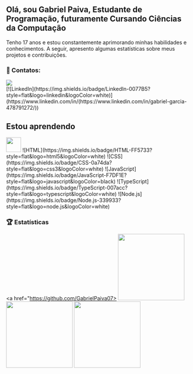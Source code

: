 ## Olá, sou Gabriel Paiva, Estudante de Programação, futuramente Cursando Ciências da Computação
Tenho 17 anos e estou constantemente aprimorando minhas habilidades e conhecimentos. A seguir, apresento algumas estatísticas sobre meus projetos e contribuições.


### 📱 Contatos:

<div>
<a href = "mailto:contato@gabrielvitortknmx@gmail.com"><img loading="lazy" src="https://img.shields.io/badge/Gmail-D14836?style=for-the-badge&logo=gmail&logoColor=white" target="_blank"></a>
</div>
[![LinkedIn](https://img.shields.io/badge/LinkedIn-0077B5?style=flat&logo=linkedin&logoColor=white)](https://www.linkedin.com/in/(https://www.linkedin.com/in/gabriel-garcia-478791272/))

## Estou aprendendo

<img loading="lazy" src="https://cdn.jsdelivr.net/gh/devicons/devicon@latest/icons/python/python-original.svg" width="40" height="40"/>
![HTML](https://img.shields.io/badge/HTML-FF5733?style=flat&logo=html5&logoColor=white)
![CSS](https://img.shields.io/badge/CSS-0a74da?style=flat&logo=css3&logoColor=white)
![JavaScript](https://img.shields.io/badge/JavaScript-F7DF1E?style=flat&logo=javascript&logoColor=black)
![TypeScript](https://img.shields.io/badge/TypeScript-007acc?style=flat&logo=typescript&logoColor=white)
![Node.js](https://img.shields.io/badge/Node.js-339933?style=flat&logo=node.js&logoColor=white)

### 🏆 Estatísticas
<div>

<a href="https://github.com/GabrielPaiva07>
<img loading="lazy" height="180em" src="https://github-readme-stats.vercel.app/api/top-langs/?username=GabrielPaiva07&langs_count=8"/>
<img loading="lazy" height="180em" src="https://github-readme-stats.vercel.app/api?username=GabrielPaiva07&hide=contribs,prs"/>
<img loading="lazy" height="180em" src="https://github-readme-stats.vercel.app/api?username=GabrielPaiva07&show_icons=true&theme=dracula&include_all_commits=true&count_private=true"/>
</div>

